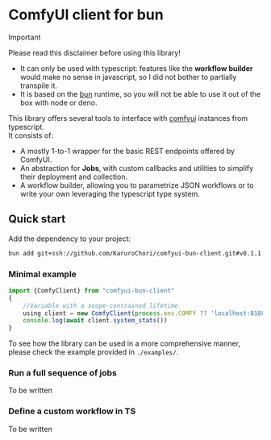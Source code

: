 # ComfyUI client for bun

> [!IMPORTANT]  
> Please read this disclaimer before using this library!
>
> - It can only be used with typescript: features like the **workflow builder** would make no sense in javascript, so I did not bother to partially transpile it.
> - It is based on the [bun](https://bun.sh/) runtime, so you will not be able to use it out of the box with node or deno.

This library offers several tools to interface with [comfyui](https://github.com/comfyanonymous/ComfyUI) instances from typescript.  
It consists of:

- A mostly 1-to-1 wrapper for the basic REST endpoints offered by ComfyUI.
- An abstraction for **Jobs**, with custom callbacks and utilities to simplify their deployment and collection.
- A workflow builder, allowing you to parametrize JSON workflows or to write your own leveraging the typescript type system.

## Quick start

Add the dependency to your project:

```bash
bun add git+ssh://github.com/KaruroChori/comfyui-bun-client.git#v0.1.1
```

### Minimal example

```ts
import {ComfyClient} from "comfyui-bun-client"
{
    //Variable with a scope-contrained lifetime
    using client = new ComfyClient(process.env.COMFY ?? 'localhost:8188', { debug: true })
    console.log(await client.system_stats())
}
```

To see how the library can be used in a more comprehensive manner, please check the example provided in `./examples/`.

### Run a full sequence of jobs

To be written

### Define a custom workflow in TS

To be written
